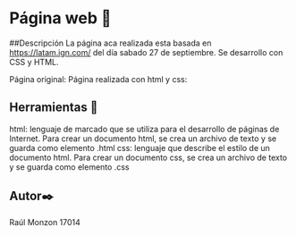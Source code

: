 # Página web 🚀
##Descripción
La página aca realizada esta basada en https://latam.ign.com/ del día sabado 27 de septiembre. Se desarrollo con CSS y HTML.

Página original:
Página realizada con html y css:

## Herramientas 🔧
 html: lenguaje de marcado que se utiliza para el desarrollo de páginas de Internet. Para crear un documento html, se crea un archivo de texto y se guarda como elemento .html
 css: lenguaje que describe el estilo de un documento html. Para crear un documento css, se crea un archivo de texto y se guarda como elemento .css
 
 

## Autor✒️
Raúl Monzon 17014

